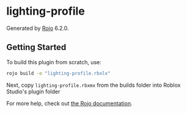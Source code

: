 # lighting-profile
Generated by [Rojo](https://github.com/rojo-rbx/rojo) 6.2.0.

## Getting Started
To build this plugin from scratch, use:

```bash
rojo build -o "lighting-profile.rbxlx"
```

Next, copy `lighting-profile.rbxmx` from the builds folder into Roblox Studio's plugin folder

For more help, check out [the Rojo documentation](https://rojo.space/docs).